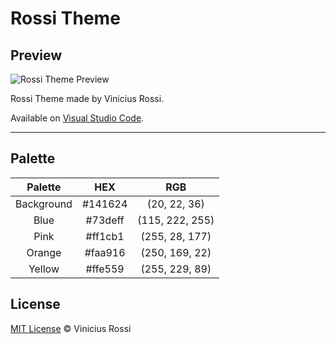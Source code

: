 # Rossi Theme

## Preview
![Rossi Theme Preview](https://imgur.com/CzBZXEp.png)

Rossi Theme made by Vinicius Rossi.

Available on [Visual Studio Code](https://code.visualstudio.com/).
***
## Palette

Palette | HEX | RGB
:---: | :---: | :---:
Background | #141624 | (20, 22, 36)
Blue | #73deff | (115, 222, 255)
Pink | #ff1cb1 | (255, 28, 177)
Orange | #faa916 | (250, 169, 22)
Yellow | #ffe559 | (255, 229, 89)

## License
[MIT License](./LICENSE) © Vinicius Rossi